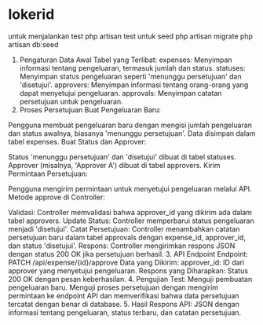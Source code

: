 # lokerid 
untuk menjalankan test 
php artisan test 
untuk seed
php artisan migrate 
php artisan db:seed
1. Pengaturan Data Awal
Tabel yang Terlibat:
expenses: Menyimpan informasi tentang pengeluaran, termasuk jumlah dan status.
statuses: Menyimpan status pengeluaran seperti 'menunggu persetujuan' dan 'disetujui'.
approvers: Menyimpan informasi tentang orang-orang yang dapat menyetujui pengeluaran.
approvals: Menyimpan catatan persetujuan untuk pengeluaran.
2. Proses Persetujuan
Buat Pengeluaran Baru:

Pengguna membuat pengeluaran baru dengan mengisi jumlah pengeluaran dan status awalnya, biasanya 'menunggu persetujuan'.
Data disimpan dalam tabel expenses.
Buat Status dan Approver:

Status 'menunggu persetujuan' dan 'disetujui' dibuat di tabel statuses.
Approver (misalnya, 'Approver A') dibuat di tabel approvers.
Kirim Permintaan Persetujuan:

Pengguna mengirim permintaan untuk menyetujui pengeluaran melalui API.
Metode approve di Controller:

Validasi: Controller memvalidasi bahwa approver_id yang dikirim ada dalam tabel approvers.
Update Status: Controller memperbarui status pengeluaran menjadi 'disetujui'.
Catat Persetujuan: Controller menambahkan catatan persetujuan baru dalam tabel approvals dengan expense_id, approver_id, dan status 'disetujui'.
Respons: Controller mengirimkan respons JSON dengan status 200 OK jika persetujuan berhasil.
3. API Endpoint
Endpoint: PATCH /api/expense/{id}/approve
Data yang Dikirim:
approver_id: ID dari approver yang menyetujui pengeluaran.
Respons yang Diharapkan:
Status 200 OK dengan pesan keberhasilan.
4. Pengujian
Test:
Menguji pembuatan pengeluaran baru.
Menguji proses persetujuan dengan mengirim permintaan ke endpoint API dan memverifikasi bahwa data persetujuan tercatat dengan benar di database.
5. Hasil
Respons API:
JSON dengan informasi tentang pengeluaran, status terbaru, dan catatan persetujuan.
